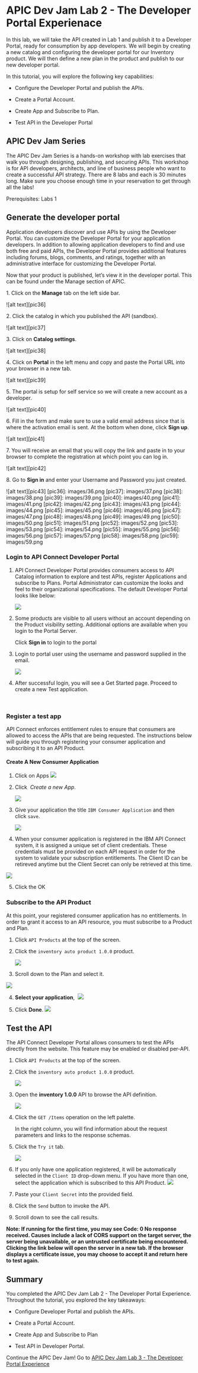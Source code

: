 # APIC Dev Jam Lab 2 - The Developer Portal Experienace #


In this lab, we will take the API created in Lab 1 and publish it to a
Developer Portal, ready for consumption by app developers. We will begin
by creating a new catalog and configuring the developer portal for our
Inventory product. We will then define a new plan in the product and
publish to our new developer portal.

In this tutorial, you will explore the following key capabilities:

-   Configure the Developer Portal and publish the APIs.

-   Create a Portal Account.

-   Create App and Subscribe to Plan.

-   Test API in the Developer Portal

## APIC Dev Jam Series

The APIC Dev Jam Series is a hands-on workshop with lab exercises that
walk you through designing, publishing, and securing APIs. This workshop
is for API developers, architects, and line of business people who want
to create a successful API strategy. There are 8 labs and each is 30
minutes long. Make sure you choose enough time in your reservation to
get through all the labs! 

Prerequisites: Labs 1

## Generate the developer portal

Application developers discover and use APIs by using the Developer Portal. You can customize the Developer Portal for your application developers.
In addition to allowing application developers to find and use both free and paid APIs, the Developer Portal provides additional features including forums, blogs, comments, and ratings, together with an administrative interface for customizing the Developer Portal. 

Now that your product is published, let’s view it in the developer portal. This can be found under the Manage section of APIC. 


1\. Click on the **Manage** tab on the left side bar.

![alt text][pic36]

2\. Click the catalog in which you published the API (sandbox).

![alt text][pic37]

3\. Click on **Catalog settings**.

![alt text][pic38]

4\. Click on **Portal** in the left menu and copy and paste the Portal URL into your browser in a new tab.

![alt text][pic39]

5\. The portal is setup for self service so we will create a new account as a developer.

![alt text][pic40]

6\. Fill in the form and make sure to use a valid email address since that is where the activation email is sent.  At the bottom when done, click **Sign up**.

![alt text][pic41]

7\. You will receive an email that you will copy the link and paste in to your browser to complete the registration at which point you can log in. 

![alt text][pic42]

8\. Go to **Sign in** and enter your Username and Password you just created.

![alt text][pic43]
[pic36]: images/36.png
[pic37]: images/37.png
[pic38]: images/38.png
[pic39]: images/39.png
[pic40]: images/40.png
[pic41]: images/41.png
[pic42]: images/42.png
[pic43]: images/43.png
[pic44]: images/44.png
[pic45]: images/45.png
[pic46]: images/46.png
[pic47]: images/47.png
[pic48]: images/48.png
[pic49]: images/49.png
[pic50]: images/50.png
[pic51]: images/51.png
[pic52]: images/52.png
[pic53]: images/53.png
[pic54]: images/54.png
[pic55]: images/55.png
[pic56]: images/56.png
[pic57]: images/57.png
[pic58]: images/58.png
[pic59]: images/59.png


### Login to API Connect Developer Portal

1.  API Connect Developer Portal provides consumers access to API
    Catalog information to explore and test APIs, register Applications
    and subscribe to Plans. Portal Administrator can customize the looks
    and feel to their organizational specifications. The default
    Developer Portal looks like below:

    ![](images/Step1_1.png)

2.  Some products are visible to all users without an account depending
    on the Product visibility setting. Additional options are available
    when you login to the Portal Server.

    Click **Sign in** to login to the portal

3.  Login to portal user using the username and password supplied in the
    email.

    ![](images/Step1_3.png)

4.  After successful login, you will see a Get Started page. Proceed to
    create a new Test application.

 

 ### Register a test app

API Connect enforces entitlement rules to ensure that consumers are
allowed to access the APIs that are being requested. The instructions
below will guide you through registering your consumer application and
subscribing it to an API Product.

#### Create A New Consumer Application


1.  Click on Apps
    ![](images/Step2_1.png)

2.  Click  *Create a new App*.

    ![](images/Step2_2.png)

3.  Give your application the title `IBM Consumer Application` and then
    click `save`.

    ![](images/Step2_3.png)


4. When your consumer application is registered in the IBM API Connect
system, it is assigned a unique set of client credentials. These
credentials must be provided on each API request in order for the system
to validate your subscription entitlements. The Client ID can be retireved anytime but the Client Secret can only be retrieved at this time.

![](images/Step2_4.png)

5.  Click the OK

### Subscribe to the API Product

At this point, your registered consumer application has no entitlements.
In order to grant it access to an API resource, you must subscribe to a
Product and Plan.

1.  Click `API Products` at
    the top of the screen.

2.  Click the `inventory auto product
    1.0.0` product.

    ![](images/Step3_1.png)

3.  Scroll down to the Plan and select it.

![](images/Step3_2.png)

4.  **Select your application**, 
      ![](images/Step3_4.png)

5. Click **Done**.
      ![](images/Step3_6.png)

 ## Test the API

The API Connect Developer Portal allows consumers to test the APIs
directly from the website. This feature may be enabled or disabled
per-API.


1.  Click `API Products` at
    the top of the screen.


2.  Click the `inventory auto product 1.0.0` product.

    ![](images/Step3_1.png)

3.  Open the **inventory 1.0.0** API to browse the API definition.

    ![](images/Step4_3.png)

4.  Click the `GET /Items` operation
    on the left palette.

    In the right column, you will find information about the request
    parameters and links to the response schemas.

5.  Click the `Try it` tab.

    ![](images/Step4_5.png)

6.  If you only have one application registered, it will be
    automatically selected in the `Client
    ID` drop-down menu. If you have more
    than one, select the application which is subscribed to this API
    Product.
    ![](images/Step4_7.png)

7.  Paste your `Client Secret` into the
    provided field.

8.  Click the `Send` button
    to invoke the API.

8.  Scroll down to see the call results.

**Note: If running for the first time, you may see Code: 0 No response
received. Causes include a lack of CORS support on the target server,
the server being unavailable, or an untrusted certificate being
encountered. Clicking the link below will open the server in a new tab.
If the browser displays a certificate issue, you may choose to accept it
and return here to test again.**

## Summary

You completed the APIC Dev Jam Lab 2 - The Developer Portal Experience.
Throughout the tutorial, you explored the key takeaways: 

-   Configure Developer Portal and publish the APIs.

-   Create a Portal Account. 

-   Create App and Subscribe to Plan

-   Test API in Developer Portal. 


Continue the APIC Dev Jam! Go to [APIC Dev Jam Lab 3 - The Developer Portal Experience](../Lab3) 
